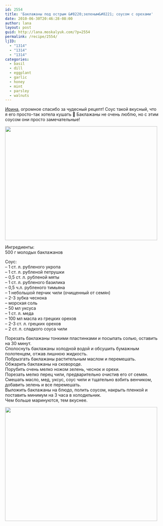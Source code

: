 ```yaml
---
id: 2554
title: 'Баклажаны под острым &#8220;зеленым&#8221; соусом с орехами'
date: 2010-06-30T20:46:28-08:00
author: lana
layout: post
guid: http://lana.moskalyuk.com/?p=2554
permalink: /recipe/2554/
ljID:
  - "1314"
  - "1314"
  - "1314"
categories:
  - basil
  - dill
  - eggplant
  - garlic
  - honey
  - mint
  - parsley
  - walnuts
---
```

[Ирина](http://irrez.livejournal.com/7502.html), огромное спасибо за чудесный рецепт! Соус такой вкусный, что я его просто-так хотела кушать 🙂 Баклажаны не очень люблю, но с этим соусом они просто замечательные!

<img loading="lazy" class="alignnone" title="Eggplant" src="http://farm5.static.flickr.com/4114/4751119824_3d52473ffc.jpg" alt="" width="500" height="375" /> 

Ингредиенты:  
500 г молодых баклажанов

Соус:  
&#8211; 1 ст. л. рубленого укропа  
&#8211; 1 ст. л. рубленой петрушки  
&#8211; 0,5 ст. л. рубленой мяты  
&#8211; 1 ст. л. рубленого базилика  
&#8211; 0,5 ч.л. рубленого тимьяна  
&#8211; 1 небольшой перчик чили (очищенный от семян)  
&#8211; 2-3 зубка чеснока  
&#8211; морская соль  
&#8211; 50 мл уксуса  
&#8211; 1 ст. л. меда  
&#8211; 100 мл масла из грецких орехов  
&#8211; 2-3 ст. л. грецких орехов  
&#8211; 2 ст. л. сладкого соуса чили

Порезать баклажаны тонкими пластинками и посыпать солью, оставить на 30 минут.  
Сполоснуть баклажаны холодной водой и обсушить бумажным полотенцем, отжав лишнюю жидкость.  
Побрызгать баклажаны растительным маслом и перемешать.  
Обжарить баклажаны на сковороде.  
Порубить очень мелко ножом зелень, чеснок и орехи.  
Порезать мелко перец чили, предварительно очистив его от семян.  
Смешать масло, мед, уксус, соус чили и тщательно взбить венчиком, добавить зелень и все перемешать.  
Выложить баклажаны на блюдо, полить соусом, накрыть пленкой и поставить минимум на 3 часа в холодильник.  
Чем больше маринуются, тем вкуснее.

<img loading="lazy" class="alignnone" title="eggplant" src="http://farm5.static.flickr.com/4078/4751129604_f7570e461c.jpg" alt="" width="500" height="375" />